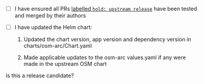<!--

Use the checklist below to ensure your release PR is complete before marking it ready for review.

-->

- [ ] I have ensured all PRs [labelled `hold: upstream release`](https://github.com/Azure/osm-azure/labels/hold%3A%20upstream%20release) have been tested and merged by their authors
- [ ] I have updated the Helm chart:

    1. Updated the chart version, app version and dependency version in charts/osm-arc/Chart.yaml    
    
    2. Made applicable updates to the osm-arc values.yaml if any were made in the upstream OSM chart
    
    <!--
    How: in upstream, compare between the latest release and the previous release to check if anything has changed in the OSS values.yaml e.g: https://github.com/openservicemesh/osm/compare/v0.6.1...v0.7.0-rc.1
    Check for variable name changes, removed variables, variables that need to be overridden, etc. and make applicable changes in the osm-arc chart.    
    -->   


Is this a release candidate?